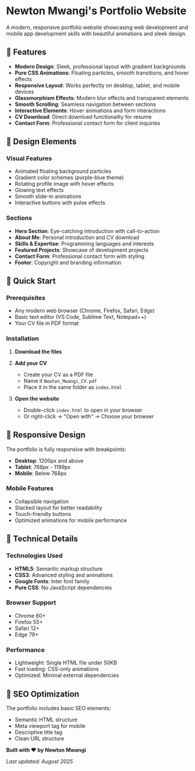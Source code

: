 # Newton Mwangi's Portfolio Website

A modern, responsive portfolio website showcasing web development and mobile app development skills with beautiful animations and sleek design.

## 🌟 Features

- **Modern Design**: Sleek, professional layout with gradient backgrounds
- **Pure CSS Animations**: Floating particles, smooth transitions, and hover effects
- **Responsive Layout**: Works perfectly on desktop, tablet, and mobile devices
- **Glassmorphism Effects**: Modern blur effects and transparent elements
- **Smooth Scrolling**: Seamless navigation between sections
- **Interactive Elements**: Hover animations and form interactions
- **CV Download**: Direct download functionality for resume
- **Contact Form**: Professional contact form for client inquiries

## 🎨 Design Elements

### Visual Features
- Animated floating background particles
- Gradient color schemes (purple-blue theme)
- Rotating profile image with hover effects
- Glowing text effects
- Smooth slide-in animations
- Interactive buttons with pulse effects

### Sections
- **Hero Section**: Eye-catching introduction with call-to-action
- **About Me**: Personal introduction and CV download
- **Skills & Expertise**: Programming languages and interests
- **Featured Projects**: Showcase of development projects
- **Contact Form**: Professional contact form with styling
- **Footer**: Copyright and branding information

## 🚀 Quick Start

### Prerequisites
- Any modern web browser (Chrome, Firefox, Safari, Edge)
- Basic text editor (VS Code, Sublime Text, Notepad++)
- Your CV file in PDF format

### Installation

1. **Download the files**

2. **Add your CV**
   - Create your CV as a PDF file
   - Name it `Newton_Mwangi_CV.pdf`
   - Place it in the same folder as `index.html`

3. **Open the website**
   - Double-click `index.html` to open in your browser
   - Or right-click → "Open with" → Choose your browser


## 📱 Responsive Design

The portfolio is fully responsive with breakpoints:
- **Desktop**: 1200px and above
- **Tablet**: 768px - 1199px  
- **Mobile**: Below 768px

### Mobile Features
- Collapsible navigation
- Stacked layout for better readability
- Touch-friendly buttons
- Optimized animations for mobile performance

## 🔧 Technical Details

### Technologies Used
- **HTML5**: Semantic markup structure
- **CSS3**: Advanced styling and animations
- **Google Fonts**: Inter font family
- **Pure CSS**: No JavaScript dependencies

### Browser Support
- Chrome 60+
- Firefox 55+
- Safari 12+
- Edge 79+

### Performance
- Lightweight: Single HTML file under 50KB
- Fast loading: CSS-only animations
- Optimized: Minimal external dependencies


## 🎯 SEO Optimization

The portfolio includes basic SEO elements:
- Semantic HTML structure
- Meta viewport tag for mobile
- Descriptive title tag
- Clean URL structure



**Built with ❤️ by Newton Mwangi**

*Last updated: August 2025*
